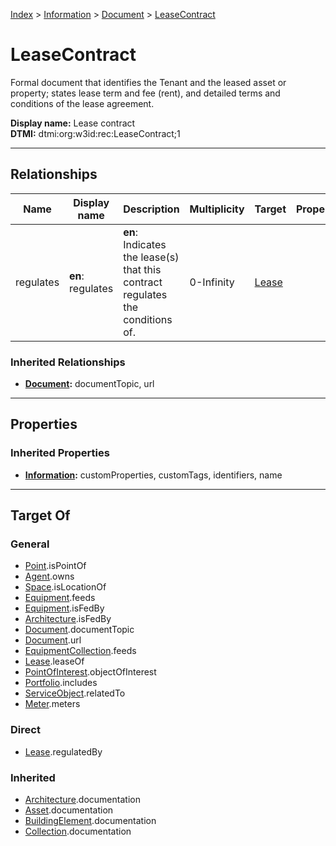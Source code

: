 [Index](../../index.md) > [Information](../Information.md) > [Document](Document.md) > [LeaseContract](#)
# LeaseContract

Formal document that identifies the Tenant and the leased asset or property; states lease term and fee (rent), and detailed terms and conditions of the lease agreement.


**Display name:** Lease contract<br />
**DTMI:** dtmi:org:w3id:rec:LeaseContract;1

---

## Relationships

|Name|Display name|Description|Multiplicity|Target|Properties|Writable|
|-|-|-|-|-|-|-|
|regulates|**en**: regulates|**en**: Indicates the lease(s) that this contract regulates the conditions of.|0-Infinity|[Lease](../../Event/Lease.md)||True|
### Inherited Relationships
* **[Document](Document.md):** documentTopic, url

---

## Properties

### Inherited Properties
* **[Information](../Information.md):** customProperties, customTags, identifiers, name

---

## Target Of
### General
* [Point](../../Point/Point.md).isPointOf
* [Agent](../../Agent/Agent.md).owns
* [Space](../../Space/Space.md).isLocationOf
* [Equipment](../../Asset/Equipment/Equipment.md).feeds
* [Equipment](../../Asset/Equipment/Equipment.md).isFedBy
* [Architecture](../../Space/Architecture/Architecture.md).isFedBy
* [Document](Document.md).documentTopic
* [Document](Document.md).url
* [EquipmentCollection](../../Collection/Equipment-.md).feeds
* [Lease](../../Event/Lease.md).leaseOf
* [PointOfInterest](../PointOfInterest.md).objectOfInterest
* [Portfolio](../../Collection/Portfolio.md).includes
* [ServiceObject](../ServiceObject/ServiceObject.md).relatedTo
* [Meter](../../Asset/Equipment/Meter/Meter.md).meters
### Direct
* [Lease](../../Event/Lease.md).regulatedBy
### Inherited
* [Architecture](../../Space/Architecture/Architecture.md).documentation
* [Asset](../../Asset/Asset.md).documentation
* [BuildingElement](../../BuildingElement/BuildingElement.md).documentation
* [Collection](../../Collection/Collection.md).documentation
